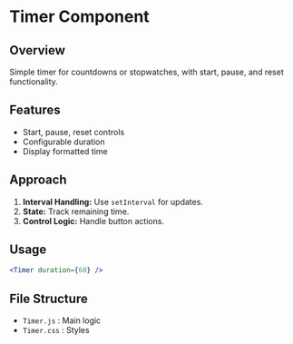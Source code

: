 # Timer Component

## Overview
Simple timer for countdowns or stopwatches, with start, pause, and reset functionality.

## Features
- Start, pause, reset controls
- Configurable duration
- Display formatted time

## Approach
1. **Interval Handling:** Use `setInterval` for updates.
2. **State:** Track remaining time.
3. **Control Logic:** Handle button actions.

## Usage
```jsx
<Timer duration={60} />
```

## File Structure
- `Timer.js` : Main logic
- `Timer.css` : Styles

